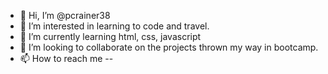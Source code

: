 - 👋 Hi, I’m @pcrainer38
- 👀 I’m interested in learning to code and travel. 
- 🌱 I’m currently learning html, css, javascript
- 💞️ I’m looking to collaborate on the projects thrown my way in bootcamp.
- 📫 How to reach me --

<!---
pcrainer38/pcrainer38 is a ✨ special ✨ repository because its `README.md` (this file) appears on your GitHub profile.
You can click the Preview link to take a look at your changes.
--->
